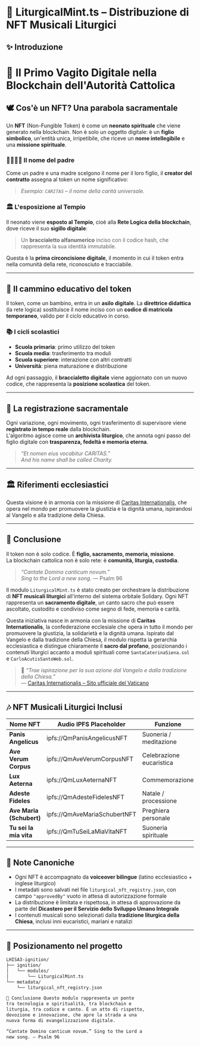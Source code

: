# 🎼 LiturgicalMint.ts – Distribuzione di NFT Musicali Liturgici

## ✨ Introduzione

# 👶 Il Primo Vagito Digitale nella Blockchain dell'Autorità Cattolica

## 🕊️ Cos'è un NFT? Una parabola sacramentale

Un **NFT** (Non-Fungible Token) è come un **neonato spirituale** che viene generato nella blockchain. Non è solo un oggetto digitale: è un **figlio simbolico**, un'entità unica, irripetibile, che riceve un **nome intellegibile** e una **missione spirituale**.

### 👨‍👩‍👧‍👦 Il nome del padre

Come un padre e una madre scelgono il nome per il loro figlio, il **creator del contratto** assegna al token un nome significativo:  
> *Esempio: `CARITAS` – il nome della carità universale.*

### 🏛️ L'esposizione al Tempio

Il neonato viene **esposto al Tempio**, cioè alla **Rete Logica della blockchain**, dove riceve il suo **sigillo digitale**:  
> Un **braccialetto alfanumerico** inciso con il codice hash, che rappresenta la sua identità immutabile.

Questa è la **prima circoncisione digitale**, il momento in cui il token entra nella comunità della rete, riconosciuto e tracciabile.

---

## 🏫 Il cammino educativo del token

Il token, come un bambino, entra in un **asilo digitale**. La **direttrice didattica** (la rete logica) sostituisce il nome inciso con un **codice di matricola temporaneo**, valido per il ciclo educativo in corso.

### 📚 I cicli scolastici

- **Scuola primaria**: primo utilizzo del token
- **Scuola media**: trasferimento tra moduli
- **Scuola superiore**: interazione con altri contratti
- **Università**: piena maturazione e distribuzione

Ad ogni passaggio, il **braccialetto digitale** viene aggiornato con un nuovo codice, che rappresenta la **posizione scolastica** del token.

---

## 🔁 La registrazione sacramentale

Ogni variazione, ogni movimento, ogni trasferimento di supervisore viene **registrato in tempo reale** dalla blockchain.  
L'algoritmo agisce come un **archivista liturgico**, che annota ogni passo del figlio digitale con **trasparenza, fedeltà e memoria eterna**.

> *“Et nomen eius vocabitur CARITAS.”*  
> *And his name shall be called Charity.*

---

## 🏛️ Riferimenti ecclesiastici

Questa visione è in armonia con la missione di [Caritas Internationalis](https://www.humandevelopment.va/it/il-dicastero/istituzioni-collegate/caritas-internationalis.html), che opera nel mondo per promuovere la giustizia e la dignità umana, ispirandosi al Vangelo e alla tradizione della Chiesa.

---

## 🙏 Conclusione

Il token non è solo codice. È **figlio, sacramento, memoria, missione**.  
La blockchain cattolica non è solo rete: è **comunità, liturgia, custodia**.

> *“Cantate Domino canticum novum.”*  
> *Sing to the Lord a new song.* — Psalm 96


Il modulo `LiturgicalMint.ts` è stato creato per orchestrare la distribuzione di **NFT musicali liturgici** all'interno del sistema orbitale Solidary. Ogni NFT rappresenta un **sacramento digitale**, un canto sacro che può essere ascoltato, custodito e condiviso come segno di fede, memoria e carità.

Questa iniziativa nasce in armonia con la missione di **Caritas Internationalis**, la confederazione ecclesiale che opera in tutto il mondo per promuovere la giustizia, la solidarietà e la dignità umana. Ispirato dal Vangelo e dalla tradizione della Chiesa, il modulo rispetta la gerarchia ecclesiastica e distingue chiaramente il **sacro dal profano**, posizionando i contenuti liturgici accanto a moduli spirituali come `SantaCaterinaSiena.sol` e `CarloAcutisSantoWeb.sol`.

> 📖 *“Trae ispirazione per la sua azione dal Vangelo e dalla tradizione della Chiesa.”*  
> — [Caritas Internationalis – Sito ufficiale del Vaticano](https://www.humandevelopment.va/it/il-dicastero/istituzioni-collegate/caritas-internationalis.html)

---

## 🎶 NFT Musicali Liturgici Inclusi

| Nome NFT           | Audio IPFS Placeholder             | Funzione                    |
|--------------------|------------------------------------|-----------------------------|
| **Panis Angelicus** | ipfs://QmPanisAngelicusNFT         | Suoneria / meditazione      |
| **Ave Verum Corpus**| ipfs://QmAveVerumCorpusNFT         | Celebrazione eucaristica    |
| **Lux Aeterna**     | ipfs://QmLuxAeternaNFT             | Commemorazione              |
| **Adeste Fideles**  | ipfs://QmAdesteFidelesNFT          | Natale / processione        |
| **Ave Maria (Schubert)** | ipfs://QmAveMariaSchubertNFT   | Preghiera personale         |
| **Tu sei la mia vita** | ipfs://QmTuSeiLaMiaVitaNFT       | Suoneria spirituale         |

---

## 📜 Note Canoniche

- Ogni NFT è accompagnato da **voiceover bilingue** (latino ecclesiastico + inglese liturgico)
- I metadati sono salvati nel file `liturgical_nft_registry.json`, con campo `"approvedBy"` vuoto in attesa di autorizzazione formale
- La distribuzione è limitata e rispettosa, in attesa di approvazione da parte del **Dicastero per il Servizio dello Sviluppo Umano Integrale**
- I contenuti musicali sono selezionati dalla **tradizione liturgica della Chiesa**, inclusi inni eucaristici, mariani e natalizi

---

## 🧭 Posizionamento nel progetto

```bash
LHISA3-ignition/
├── ignition/
│   └── modules/
│       └── LiturgicalMint.ts
└── metadata/
    └── liturgical_nft_registry.json

🙏 Conclusione Questo modulo rappresenta un ponte 
tra tecnologia e spiritualità, tra blockchain e 
liturgia, tra codice e canto. È un atto di rispetto, 
devozione e innovazione, che apre la strada a una 
nuova forma di evangelizzazione digitale.

“Cantate Domino canticum novum.” Sing to the Lord a 
new song. — Psalm 96
